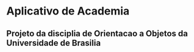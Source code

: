 # Aplicativo de Academia

## Projeto da disciplia de Orientacao a Objetos da Universidade de Brasilia
